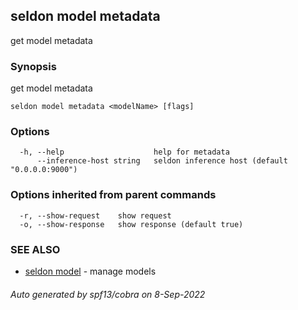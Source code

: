 ## seldon model metadata

get model metadata

### Synopsis

get model metadata

```
seldon model metadata <modelName> [flags]
```

### Options

```
  -h, --help                    help for metadata
      --inference-host string   seldon inference host (default "0.0.0.0:9000")
```

### Options inherited from parent commands

```
  -r, --show-request    show request
  -o, --show-response   show response (default true)
```

### SEE ALSO

* [seldon model](seldon_model.md)	 - manage models

###### Auto generated by spf13/cobra on 8-Sep-2022
